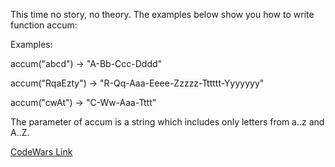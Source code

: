 This time no story, no theory. The examples below show you how to write function accum:

Examples:

accum("abcd") -> "A-Bb-Ccc-Dddd"

accum("RqaEzty") -> "R-Qq-Aaa-Eeee-Zzzzz-Tttttt-Yyyyyyy"

accum("cwAt") -> "C-Ww-Aaa-Tttt"

The parameter of accum is a string which includes only letters from a..z and A..Z.

[CodeWars Link](https://www.codewars.com/kata/mumbling/train/javascript)
